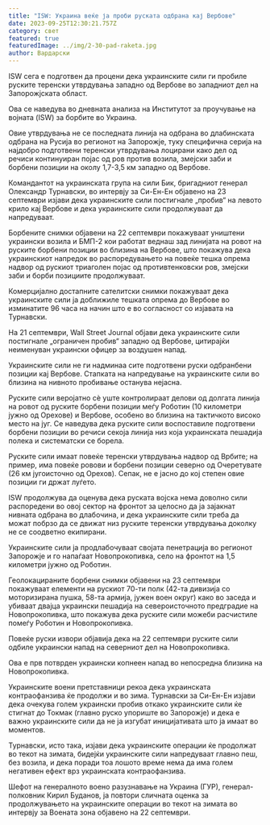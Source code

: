 ```yaml
---
title: "ISW: Украина веќе ја проби руската одбрана кај Вербове"
date: 2023-09-25T12:30:21.757Z
category: свет
featured: true
featuredImage: ../img/2-30-pad-raketa.jpg
author: Вардарски
---
```

ISW сега е подготвен да процени дека украинските сили ги пробиле руските теренски утврдувања западно од Вербове во западниот дел на Запорожјската област.

Ова се наведува во дневната анализа на Институтот за проучување на војната (ISW) за борбите во Украина.

Овие утврдувања не се последната линија на одбрана во длабинската одбрана на Русија во регионот на Запорожје, туку специфична серија на најдобро подготвени теренски утврдувања лоцирани како дел од речиси континуиран појас од ров против возила, змејски заби и борбени позиции на околу 1,7-3,5 км западно од Вербове.

Командантот на украинската група на сили Бик, бригадниот генерал Олександр Турнавски, во интервју за Си-Ен-Ен објавено на 23 септември изјави дека украинските сили постигнале „пробив“ на левото крило кај Вербове и дека украинските сили продолжуваат да напредуваат.

Борбените снимки објавени на 22 септември покажуваат уништени украински возила и БМП-2 кои работат веднаш зад линијата на ровот на руските борбени позиции во близина на Вербове, што покажува дека украинскиот напредок во распоредувањето на повеќе тешка опрема надвор од рускиот триаголен појас од противтенковски ров, змејски заби и борби позициите продолжуваат.

Комерцијално достапните сателитски снимки покажуваат дека украинските сили ја доближиле тешката опрема до Вербове во изминатите 96 часа на начин што е во согласност со изјавата на Турнавски.

На 21 септември, Wall Street Journal објави дека украинските сили постигнале „ограничен пробив“ западно од Вербове, цитирајќи неименуван украински офицер за воздушен напад.

Украинските сили не ги надминаа сите подготвени руски одбранбени позиции кај Вербове. Стапката на напредување на украинските сили во близина на нивното пробивање останува нејасна.

Руските сили веројатно сè уште контролираат делови од долгата линија на ровот од руските борбени позиции меѓу Роботин (10 километри јужно од Орехове) и Вербове, особено во близина на тактичкото високо место на југ. Се наведува дека руските сили воспоставиле подготвени борбени позиции во речиси секоја линија низ која украинската пешадија полека и систематски се борела.

Руските сили имаат повеќе теренски утврдувања надвор од Врбите; на пример, има повеќе ровови и борбени позиции северно од Очеретувате (26 км југоисточно од Орехов). Сепак, не е јасно до кој степен овие позиции ги држат луѓето.

ISW продолжува да оценува дека руската војска нема доволно сили распоредени во овој сектор на фронтот за целосно да ја зајакнат нивната одбрана во длабочина, и дека украинските сили треба да можат побрзо да се движат низ руските теренски утврдувања доколку не се соодветно екипирани.

Украинските сили ја продлабочуваат својата пенетрација во регионот Запорожје и го напаѓаат Новопрокопивка, село на фронтот на 1,5 километри јужно од Роботин.

Геолокацираните борбени снимки објавени на 23 септември покажуваат елементи на рускиот 70-ти полк (42-та дивизија со моторизирана пушка, 58-та армија, јужен воен округ) како во заседа и убиваат двајца украински пешадија на североисточното предградие на Новопрокопивка, што покажува дека руските сили можеби расчистиле помеѓу Роботин и Новопрокопивка.

Повеќе руски извори објавија дека на 22 септември руските сили одбиле украински напад на северниот дел на Новопрокопивка.

Ова е прв потврден украински копнеен напад во непосредна близина на Новопрокопивка.

Украинските воени претставници рекоа дека украинската контраофанзива ќе продолжи и во зима. Турнавски за Си-Ен-Ен изјави дека очекува голем украински пробив откако украинските сили ќе стигнат до Токмак (главно руско упориште во Запорожје) и дека е важно украинските сили да не ја изгубат иницијативата што ја имаат во моментов.

Турнавски, исто така, изјави дека украинските операции ќе продолжат во текот на зимата, бидејќи украинските сили напредуваат главно пеш, без возила, и дека поради тоа лошото време нема да има голем негативен ефект врз украинската контраофанзива.

Шефот на генералното воено разузнавање на Украина (ГУР), генерал-полковник Кирил Буданов, ја повтори сличната оценка за продолжувањето на украинските операции во текот на зимата во интервју за Воената зона објавено на 22 септември.
